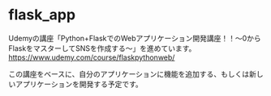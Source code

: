 # flask_app

Udemyの講座「Python+FlaskでのWebアプリケーション開発講座！！～0からFlaskをマスターしてSNSを作成する～」を進めています。
https://www.udemy.com/course/flaskpythonweb/

この講座をベースに、自分のアプリケーションに機能を追加する、もしくは新しいアプリケーションを開発する予定です。